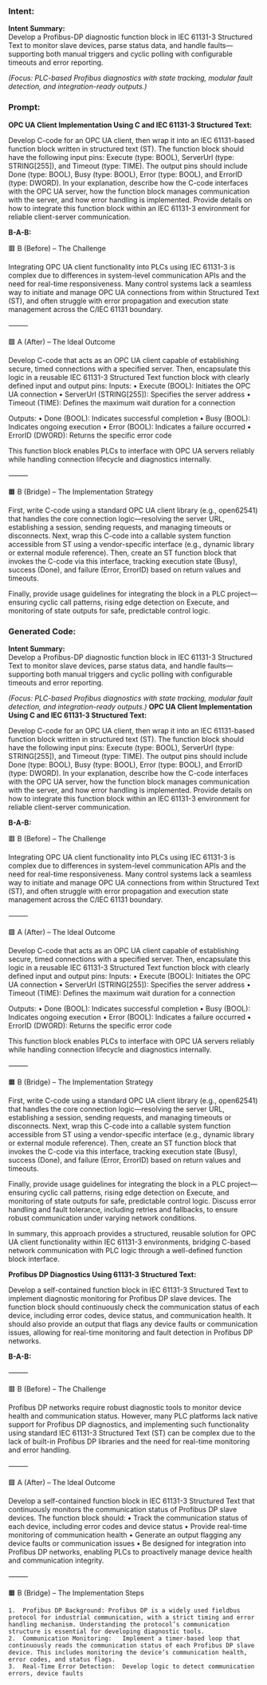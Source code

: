 ### Intent:
**Intent Summary:**  
Develop a Profibus-DP diagnostic function block in IEC 61131-3 Structured Text to monitor slave devices, parse status data, and handle faults—supporting both manual triggers and cyclic polling with configurable timeouts and error reporting.  

*(Focus: PLC-based Profibus diagnostics with state tracking, modular fault detection, and integration-ready outputs.)*

### Prompt:
**OPC UA Client Implementation Using C and IEC 61131-3 Structured Text:**

Develop C-code for an OPC UA client, then wrap it into an IEC 61131-based function block written in structured text (ST). The function block should have the following input pins: Execute (type: BOOL), ServerUrl (type: STRING[255]), and Timeout (type: TIME). The output pins should include Done (type: BOOL), Busy (type: BOOL), Error (type: BOOL), and ErrorID (type: DWORD). In your explanation, describe how the C-code interfaces with the OPC UA server, how the function block manages communication with the server, and how error handling is implemented. Provide details on how to integrate this function block within an IEC 61131-3 environment for reliable client-server communication.

**B-A-B:**

🟥 B (Before) – The Challenge

Integrating OPC UA client functionality into PLCs using IEC 61131-3 is complex due to differences in system-level communication APIs and the need for real-time responsiveness. Many control systems lack a seamless way to initiate and manage OPC UA connections from within Structured Text (ST), and often struggle with error propagation and execution state management across the C/IEC 61131 boundary.

⸻

🟩 A (After) – The Ideal Outcome

Develop C-code that acts as an OPC UA client capable of establishing secure, timed connections with a specified server. Then, encapsulate this logic in a reusable IEC 61131-3 Structured Text function block with clearly defined input and output pins:
Inputs:
	•	Execute (BOOL): Initiates the OPC UA connection
	•	ServerUrl (STRING[255]): Specifies the server address
	•	Timeout (TIME): Defines the maximum wait duration for a connection

Outputs:
	•	Done (BOOL): Indicates successful completion
	•	Busy (BOOL): Indicates ongoing execution
	•	Error (BOOL): Indicates a failure occurred
	•	ErrorID (DWORD): Returns the specific error code

This function block enables PLCs to interface with OPC UA servers reliably while handling connection lifecycle and diagnostics internally.

⸻

🟧 B (Bridge) – The Implementation Strategy

First, write C-code using a standard OPC UA client library (e.g., open62541) that handles the core connection logic—resolving the server URL, establishing a session, sending requests, and managing timeouts or disconnects.
Next, wrap this C-code into a callable system function accessible from ST using a vendor-specific interface (e.g., dynamic library or external module reference).
Then, create an ST function block that invokes the C-code via this interface, tracking execution state (Busy), success (Done), and failure (Error, ErrorID) based on return values and timeouts.

Finally, provide usage guidelines for integrating the block in a PLC project—ensuring cyclic call patterns, rising edge detection on Execute, and monitoring of state outputs for safe, predictable control logic.

### Generated Code:
**Intent Summary:**  
Develop a Profibus-DP diagnostic function block in IEC 61131-3 Structured Text to monitor slave devices, parse status data, and handle faults—supporting both manual triggers and cyclic polling with configurable timeouts and error reporting.  

*(Focus: PLC-based Profibus diagnostics with state tracking, modular fault detection, and integration-ready outputs.)*
**OPC UA Client Implementation Using C and IEC 61131-3 Structured Text:**

Develop C-code for an OPC UA client, then wrap it into an IEC 61131-based function block written in structured text (ST). The function block should have the following input pins: Execute (type: BOOL), ServerUrl (type: STRING[255]), and Timeout (type: TIME). The output pins should include Done (type: BOOL), Busy (type: BOOL), Error (type: BOOL), and ErrorID (type: DWORD). In your explanation, describe how the C-code interfaces with the OPC UA server, how the function block manages communication with the server, and how error handling is implemented. Provide details on how to integrate this function block within an IEC 61131-3 environment for reliable client-server communication.

**B-A-B:**

🟥 B (Before) – The Challenge

Integrating OPC UA client functionality into PLCs using IEC 61131-3 is complex due to differences in system-level communication APIs and the need for real-time responsiveness. Many control systems lack a seamless way to initiate and manage OPC UA connections from within Structured Text (ST), and often struggle with error propagation and execution state management across the C/IEC 61131 boundary.

⸻

🟩 A (After) – The Ideal Outcome

Develop C-code that acts as an OPC UA client capable of establishing secure, timed connections with a specified server. Then, encapsulate this logic in a reusable IEC 61131-3 Structured Text function block with clearly defined input and output pins:
Inputs:
	•	Execute (BOOL): Initiates the OPC UA connection
	•	ServerUrl (STRING[255]): Specifies the server address
	•	Timeout (TIME): Defines the maximum wait duration for a connection

Outputs:
	•	Done (BOOL): Indicates successful completion
	•	Busy (BOOL): Indicates ongoing execution
	•	Error (BOOL): Indicates a failure occurred
	•	ErrorID (DWORD): Returns the specific error code

This function block enables PLCs to interface with OPC UA servers reliably while handling connection lifecycle and diagnostics internally.

⸻

🟧 B (Bridge) – The Implementation Strategy

First, write C-code using a standard OPC UA client library (e.g., open62541) that handles the core connection logic—resolving the server URL, establishing a session, sending requests, and managing timeouts or disconnects.
Next, wrap this C-code into a callable system function accessible from ST using a vendor-specific interface (e.g., dynamic library or external module reference).
Then, create an ST function block that invokes the C-code via this interface, tracking execution state (Busy), success (Done), and failure (Error, ErrorID) based on return values and timeouts.

Finally, provide usage guidelines for integrating the block in a PLC project—ensuring cyclic call patterns, rising edge detection on Execute, and monitoring of state outputs for safe, predictable control logic. Discuss error handling and fault tolerance, including retries and fallbacks, to ensure robust communication under varying network conditions.

In summary, this approach provides a structured, reusable solution for OPC UA client functionality within IEC 61131-3 environments, bridging C-based network communication with PLC logic through a well-defined function block interface.

**Profibus DP Diagnostics Using 61131-3 Structured Text:**

Develop a self-contained function block in IEC 61131-3 Structured Text to implement diagnostic monitoring for Profibus DP slave devices. The function block should continuously check the communication status of each device, including error codes, device status, and communication health. It should also provide an output that flags any device faults or communication issues, allowing for real-time monitoring and fault detection in Profibus DP networks.

**B-A-B:**

⸻

🟥 B (Before) – The Challenge

Profibus DP networks require robust diagnostic tools to monitor device health and communication status. However, many PLC platforms lack native support for Profibus DP diagnostics, and implementing such functionality using standard IEC 61131-3 Structured Text (ST) can be complex due to the lack of built-in Profibus DP libraries and the need for real-time monitoring and error handling.

⸻

🟩 A (After) – The Ideal Outcome

Develop a self-contained function block in IEC 61131-3 Structured Text that continuously monitors the communication status of Profibus DP slave devices. The function block should:
	•	Track the communication status of each device, including error codes and device status
	•	Provide real-time monitoring of communication health
	•	Generate an output flagging any device faults or communication issues
	•	Be designed for integration into Profibus DP networks, enabling PLCs to proactively manage device health and communication integrity.

⸻

🟧 B (Bridge) – The Implementation Steps

	1.	Profibus DP Background:	Profibus DP is a widely used fieldbus protocol for industrial communication, with a strict timing and error handling mechanism. Understanding the protocol’s communication structure is essential for developing diagnostic tools.
	2.	Communication Monitoring:	Implement a timer-based loop that continuously reads the communication status of each Profibus DP slave device. This includes monitoring the device’s communication health, error codes, and status flags.
	3.	Real-Time Error Detection:	Develop logic to detect communication errors, device faults
